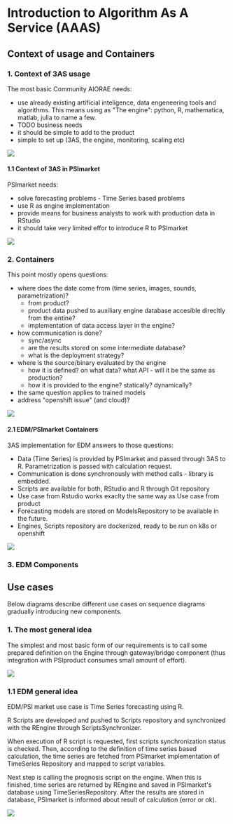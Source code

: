 # Introduction to Algorithm As A Service (AAAS)

## Context of usage and Containers

### 1. Context of 3AS usage

The most basic Community AIORAE needs:

* use already existing artificial inteligence, data engeneering tools and algorithms. This means using as "The engine": python, R, mathematica, matlab, julia to name a few.
* TODO business needs
* it should be simple to add to the product
* simple to set up (3AS, the engine, monitoring, scaling etc)

![](4c/AI%20OR%20AE%20Context.png)

#### 1.1 Context of 3AS in PSImarket

PSImarket needs:

* solve forecasting problems - Time Series based problems
* use R as engine implementation
* provide means for business analysts to work with production data in RStudio
* it should take very limited effor to introduce R to PSImarket

![](4c/EDM%20PSImarket%20Context.png)


### 2. Containers

This point mostly opens questions:

* where does the date come from (time series, images, sounds, parametrization)?
  * from product?
  * product data pushed to auxiliary engine database accesible direcltly from the entine?
  * implementation of data access layer in the engine?
* how communication is done?
  * sync/async
  * are the results stored on some intermediate database?
  * what is the deployment strategy?
* where is the source/binary evaluated by the engine
  * how it is defined? on what data? what API - will it be the same as production?
  * how it is provided to the engine? statically? dynamically?
* the same question applies to trained models
* address "openshift issue" (and cloud)?

![](4c/AI%20OR%20AE%20Containers.png)

#### 2.1 EDM/PSImarket Containers

3AS implementation for EDM answers to those questions:

* Data (Time Series) is provided by PSImarket and passed through 3AS to R. Parametrization is passed with calculation request.
* Communication is done synchronously with method calls - library is embedded.
* Scripts are available for both, RStudio and R through Git repository
* Use case from Rstudio works exaclty the same way as Use case from product
* Forecasting models are stored on ModelsRepository to be available in the future.
* Engines, Scripts repository are dockerized, ready to be run on k8s or openshift

![](4c/EDM%20PSImarket%20Containers.png)

### 3. EDM Components

## Use cases

Below diagrams describe different use cases on sequence diagrams gradually introducing new components.

### 1. The most general idea

The simplest and most basic form of our requirements is to call some prepared definition on the Engine through gateway/bridge component (thus integration with PSIproduct consumes small amount of effort).

![](useCases/General%20idea.png)

### 1.1 EDM general idea

EDM/PSI market use case is Time Series forecasting using R.

R Scripts are developed and pushed to Scripts repository and synchronized with the REngine through ScriptsSynchronizer.

When execution of R script is requested, first scripts synchronization status is checked. Then, according to the definition of time series based calculation, the time series are fetched from PSImarket implementation of TimeSeries Repository and mapped to script variables.

Next step is calling the prognosis script on the engine. When this is finished, time series are returned by REngine and saved in PSImarket's database using TimeSeriesRepository.
After the results are stored in database, PSImarket is informed about result of calculation (error or ok).
<!-- TODO add Models Repositoty -->

![](useCases/AKT-1238/Call%20Script%20when%20synchronization%20is%20not%20running.png)